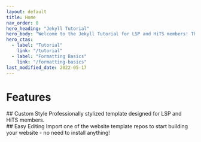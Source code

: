 ```yaml
---
layout: default
title: Home
nav_order: 0
hero_heading: "Jekyll Tutorial"
hero_body: "Welcome to the Jekyll Tutorial for LSP and HiTS members! This website houses tutorials and resources you may need to build a Jekyll website for your project or publication."
hero_ctas:
  - label: "Tutorial"
    link: "/tutorial"
  - label: "Formatting Basics"
    link: "/formatting-basics"
last_modified_date: 2022-05-17
---
```


# Features

<div class="basic-grid with-dividers">
  
<div markdown="1">
## Custom Style
Professionally stylized template designed for LSP and HiTS members.
</div>
<div markdown="1">
## Easy Editing
Import one of the website template repos to start building your website - no need to install anything!
</div>
  
</div><!-- end grid -->

